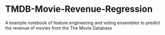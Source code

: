 # TMDB-Movie-Revenue-Regression
A example notebook of feature engineering and voting ensembles to predict the revenue of movies from the The Movie Database
